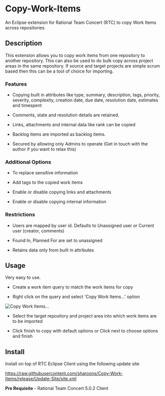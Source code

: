 # Copy-Work-Items
An Eclipse extension for Rational Team Concert (RTC) to copy Work Items across repositories.

## Description

This extension allows you to copy work items from one repository to another repository. This can also be used to do bulk copy across project areas in the same repository. If source and target projects are simple scrum based then this can be a tool of choice for importing.

### Features

* Copying built in attributes like type, summary, description, tags, priority, severity, complexity, creation date, due date, resolution date, estimates and timespent

* Comments, state and resolution details are retained.

* Links, attachments and internal data like rank can be copied

* Backlog items are imported as backlog items.

* Secured by allowing only Admins to operate (Get in touch with the author if you want to relax this)

### Additional Options

* To replace sensitive information

* Add tags to the copied work items

* Enable or disable copying links and attachments

* Enable or disable copying internal information

### Restrictions

* Users are mapped by user id. Defaults to Unassigned user or Current user (creator, comments)

* Found In, Planned For are set to unassigned

* Retains data only from built in attributes

## Usage

Very easy to use.

* Create a work item query to match the work items for copy

* Right click on the query and select 'Copy Work Items...' option

![Copy Work Items...](https://raw.githubusercontent.com/sandy081/Copy-Work-Items/master/images/Copy%20Work%20Items%20Option.png)

* Select the target repository and project area into which work items are to be imported

* Click finish to copy with default options or Click next to choose options and finish

## Install

Install on top of RTC Eclipse Client using the following update site

https://raw.githubusercontent.com/sharoons/Copy-Work-Items/release/Update-Site/site.xml

**Pre Requisite** - Rational Team Concert 5.0.2 Client
